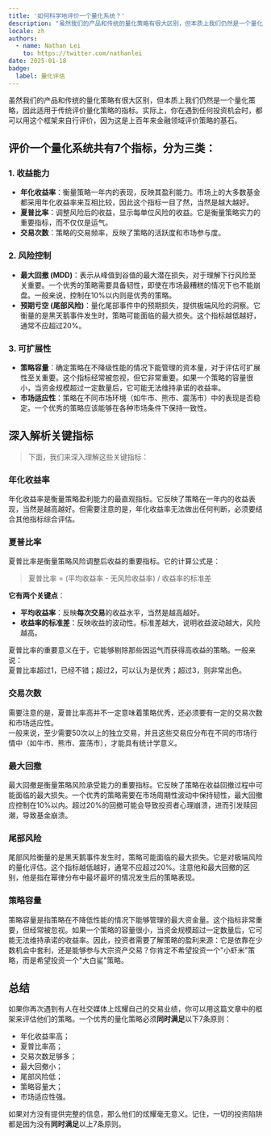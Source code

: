 ```yaml
---
title: '如何科学地评价一个量化系统？'
description: "虽然我们的产品和传统的量化策略有很大区别，但本质上我们仍然是一个量化策略，因此适用于传统评价量化策略的指标。实际上，你在遇到任何投资机会时，都可以用这个框架来自行评价。"
locale: zh
authors:
  - name: Nathan Lei
    to: https://twitter.com/nathanlei
date: 2025-01-18
badge:
  label: 量化评估
---
```


虽然我们的产品和传统的量化策略有很大区别，但本质上我们仍然是一个量化策略，因此适用于传统评价量化策略的指标。实际上，你在遇到任何投资机会时，都可以用这个框架来自行评价，因为这是上百年来金融领域评价策略的基石。

## 评价一个量化系统共有7个指标，分为三类：

### 1. 收益能力

* **年化收益率**：衡量策略一年内的表现，反映其盈利能力。市场上的大多数基金都采用年化收益率来互相比较，因此这个指标一目了然，当然是越大越好。
* **夏普比率**：调整风险后的收益，显示每单位风险的收益。它是衡量策略实力的重要指标，而不仅仅是运气。
* **交易次数**：策略的交易频率，反映了策略的活跃度和市场参与度。

### 2. 风险控制

* **最大回撤 (MDD)**：表示从峰值到谷值的最大潜在损失，对于理解下行风险至关重要。一个优秀的策略需要具备韧性，即使在市场最糟糕的情况下也不能崩盘。一般来说，控制在10%以内则是优秀的策略。
* **预期亏空 (尾部风险)**：量化尾部事件中的预期损失，提供极端风险的洞察。它衡量的是黑天鹅事件发生时，策略可能面临的最大损失。这个指标越低越好，通常不应超过20%。

### 3. 可扩展性

* **策略容量**：确定策略在不降级性能的情况下能管理的资本量，对于评估可扩展性至关重要。这个指标经常被忽视，但它非常重要。如果一个策略的容量很小，当资金规模超过一定数量后，它可能无法维持承诺的收益率。
* **市场适应性**：策略在不同市场环境（如牛市、熊市、震荡市）中的表现是否稳定。一个优秀的策略应该能够在各种市场条件下保持一致性。

## 深入解析关键指标

> 下面，我们来深入理解这些关键指标：

### 年化收益率

年化收益率是衡量策略盈利能力的最直观指标。它反映了策略在一年内的收益表现，当然是越高越好。但需要注意的是，年化收益率无法做出任何判断，必须要结合其他指标综合评估。

### 夏普比率

夏普比率是衡量策略风险调整后收益的重要指标。它的计算公式是：

> 夏普比率 = (平均收益率 - 无风险收益率) / 收益率的标准差

**它有两个关键点**：

* **平均收益率**：反映**每次交易**的收益水平，当然是越高越好。
* **收益率的标准差**：反映收益的波动性。标准差越大，说明收益波动越大，风险越高。

夏普比率的重要意义在于，它能够剔除那些因运气而获得高收益的策略。一般来说：  
夏普比率超过1，已经不错；超过2，可以认为是优秀；超过3，则非常出色。

### 交易次数

需要注意的是，夏普比率高并不一定意味着策略优秀，还必须要有一定的交易次数和市场适应性。  
一般来说，至少需要50次以上的独立交易，并且这些交易应分布在不同的市场行情中（如牛市、熊市、震荡市），才能具有统计学意义。

### 最大回撤

最大回撤是衡量策略风险承受能力的重要指标。它反映了策略在收益回撤过程中可能面临的最大损失。一个优秀的策略需要在市场周期性波动中保持韧性，最大回撤应控制在10%以内。超过20%的回撤可能会导致投资者心理崩溃，进而引发赎回潮，导致基金崩溃。

### 尾部风险

尾部风险衡量的是黑天鹅事件发生时，策略可能面临的最大损失。它是对极端风险的量化评估。这个指标越低越好，通常不应超过20%。注意他和最大回撤的区别，他是指在幂律分布中最坏最坏的情况发生后的策略表现。

### 策略容量

策略容量是指策略在不降低性能的情况下能够管理的最大资金量。这个指标非常重要，但经常被忽视。如果一个策略的容量很小，当资金规模超过一定数量后，它可能无法维持承诺的收益率。因此，投资者需要了解策略的盈利来源：它是依靠在少数机会中套利，还是能够参与大宗资产交易？你肯定不希望投资一个"小虾米"策略，而是希望投资一个"大白鲨"策略。

## 总结

如果你再次遇到有人在社交媒体上炫耀自己的交易业绩，你可以用这篇文章中的框架来评估他们的策略。一个优秀的量化策略必须**同时满足**以下7条原则：

* 年化收益率高；
* 夏普比率高；
* 交易次数足够多；
* 最大回撤小；
* 尾部风险低；
* 策略容量大；
* 市场适应性强。

如果对方没有提供完整的信息，那么他们的炫耀毫无意义。记住，一切的投资陷阱都是因为没有**同时满足**以上7条原则。 